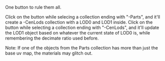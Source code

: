 One button to rule them all. 

Click on the button while selecing a collection ending with "-Parts", and it'll create a -CenLods collection with a LOD0 and LOD1 inside.
Click on the button while selecting a collection ending with "-CenLods", and it'll update the LOD1 object based on whatever the current state of LOD0 is, while remembering the decimate ratio used before. 

Note: If one of the objects from the Parts collection has more than just the base uv map, the materials may glitch out. 
